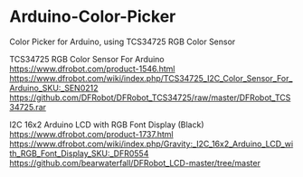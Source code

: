 # Arduino-Color-Picker
Color Picker for Arduino, using TCS34725 RGB Color Sensor

TCS34725 RGB Color Sensor For Arduino
https://www.dfrobot.com/product-1546.html
https://www.dfrobot.com/wiki/index.php/TCS34725_I2C_Color_Sensor_For_Arduino_SKU:_SEN0212
https://github.com/DFRobot/DFRobot_TCS34725/raw/master/DFRobot_TCS34725.rar

I2C 16x2 Arduino LCD with RGB Font Display (Black)
https://www.dfrobot.com/product-1737.html
https://www.dfrobot.com/wiki/index.php/Gravity:_I2C_16x2_Arduino_LCD_with_RGB_Font_Display_SKU:_DFR0554
https://github.com/bearwaterfall/DFRobot_LCD-master/tree/master
